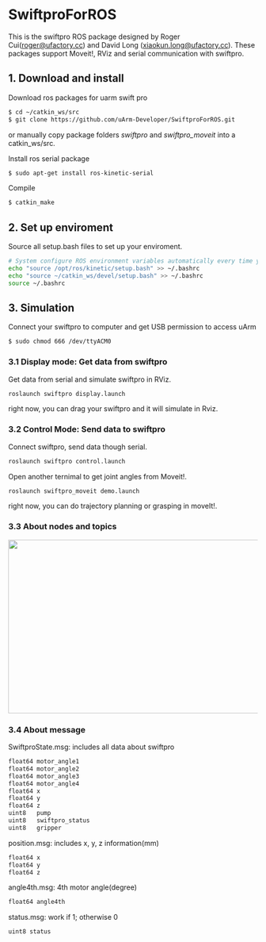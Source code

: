 # SwiftproForROS
This is the swiftpro ROS package designed by Roger Cui(roger@ufactory.cc) and David Long (xiaokun.long@ufactory.cc).
These packages support Moveit!, RViz and serial communication with swiftpro.

## 1. Download and install
Download ros packages for uarm swift pro
```bash
$ cd ~/catkin_ws/src
$ git clone https://github.com/uArm-Developer/SwiftproForROS.git
```
or manually copy package folders *swiftpro* and *swiftpro_moveit* into a catkin_ws/src.

Install ros serial package
```bash
$ sudo apt-get install ros-kinetic-serial
```

Compile
```bash
$ catkin_make
```

## 2. Set up enviroment
Source all setup.bash files to set up your enviroment.
```bash
# System configure ROS environment variables automatically every time you open a ternimal
echo "source /opt/ros/kinetic/setup.bash" >> ~/.bashrc
echo "source ~/catkin_ws/devel/setup.bash" >> ~/.bashrc
source ~/.bashrc
```

## 3. Simulation
Connect your swiftpro to computer and get USB permission to access uArm
```bash
$ sudo chmod 666 /dev/ttyACM0
```

### 3.1 Display mode: Get data from swiftpro
Get data from serial and simulate swiftpro in RViz.
```bash
roslaunch swiftpro display.launch
```
right now, you can drag your swiftpro and it will simulate in Rviz.

### 3.2 Control Mode: Send data to swiftpro
Connect swiftpro, send data though serial.
```bash
roslaunch swiftpro control.launch
```
Open another ternimal to get joint angles from Moveit!.
```bash
roslaunch swiftpro_moveit demo.launch
```
right now, you can do trajectory planning or grasping in moveIt!.

### 3.3 About nodes and topics
<img src="http://obmqyor62.bkt.clouddn.com/swift.jpg" width = "780" height = "350" />

### 3.4 About message
SwiftproState.msg: includes all data about swiftpro
```bash
float64 motor_angle1
float64 motor_angle2
float64 motor_angle3
float64 motor_angle4
float64 x
float64 y
float64 z
uint8   pump
uint8   swiftpro_status
uint8   gripper
```
position.msg: includes x, y, z information(mm)
```bash
float64 x
float64 y
float64 z
```
angle4th.msg: 4th motor angle(degree)
```bash
float64 angle4th
```
status.msg: work if 1; otherwise 0
```bash
uint8 status
```
